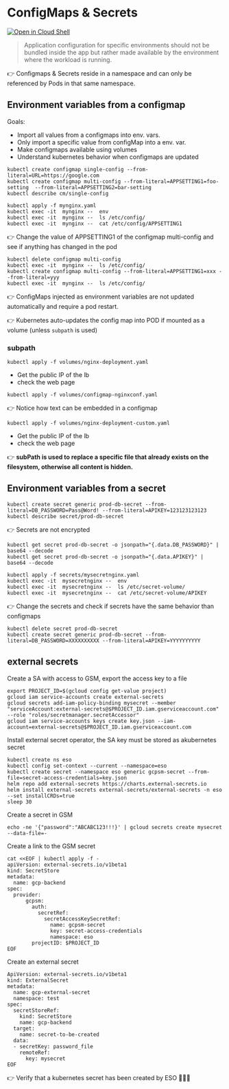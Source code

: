 # ConfigMaps & Secrets

[![Open in Cloud Shell](https://gstatic.com/cloudssh/images/open-btn.svg)](https://shell.cloud.google.com/cloudshell/editor?cloudshell_git_repo=https%3A%2F%2Fgithub.com%2Fnordineb%2Fklabs-configmaps-secrets)

> Application configuration for specific environments should not be bundled inside the app but rather made available by the environment where the workload is running.

👉 Configmaps & Secrets reside in a namespace and can only be referenced by Pods in that same namespace.

## Environment variables from a configmap

Goals:
- Import all values from a configmaps into env. vars.
- Only import a specific value from configMap into a env. var.
- Make configmaps available using volumes
- Understand kubernetes behavior when configmaps are updated  
```
kubectl create configmap single-config --from-literal=URL=https://google.com
kubectl create configmap multi-config --from-literal=APPSETTING1=foo-setting  --from-literal=APPSETTING2=bar-setting
kubectl describe cm/single-config
```

```
kubectl apply -f mynginx.yaml 
kubectl exec -it  mynginx --  env
kubectl exec -it  mynginx --  ls /etc/config/
kubectl exec -it  mynginx --  cat /etc/config/APPSETTING1
```

👉 Change the value of APPSETTING1 of the configmap multi-config and see if anything has changed in the pod
```
kubectl delete configmap multi-config
kubectl exec -it  mynginx --  ls /etc/config/
kubectl create configmap multi-config --from-literal=APPSETTING1=xxx --from-literal=yyy
kubectl exec -it  mynginx --  ls /etc/config/
```

👉 ConfigMaps injected as environment variables are not updated automatically and require a pod restart.

👉 Kubernetes auto-updates the config map into POD if mounted as a volume (unless `subpath` is used)

### subpath
```
kubectl apply -f volumes/nginx-deployment.yaml
```
- Get the public IP of the lb 
- check the web page
 
```
kubectl apply -f volumes/configmap-nginxconf.yaml 
```
👉 Notice how text can be embedded in a configmap

```
kubectl apply -f volumes/nginx-deployment-custom.yaml 
```
- Get the public IP of the lb 
- check the web page

👉 **subPath is used to replace a specific file that already exists on the filesystem, otherwise all content is hidden.**

## Environment variables from a secret
````
kubectl create secret generic prod-db-secret --from-literal=DB_PASSWORD=Pass@Word! --from-literal=APIKEY=123123123123
kubectl describe secret/prod-db-secret 
````

👉 Secrets are not encrypted 
```
kubectl get secret prod-db-secret -o jsonpath="{.data.DB_PASSWORD}" | base64 --decode 
kubectl get secret prod-db-secret -o jsonpath="{.data.APIKEY}" | base64 --decode 
```

```
kubectl apply -f secrets/mysecretnginx.yaml
kubectl exec -it  mysecretnginx --  env
kubectl exec -it  mysecretnginx --  ls /etc/secret-volume/
kubectl exec -it  mysecretnginx --  cat /etc/secret-volume/APIKEY
````

👉 Change the secrets and check if secrets have the same behavior than configmaps
```
kubectl delete secret prod-db-secret
kubectl create secret generic prod-db-secret --from-literal=DB_PASSWORD=XXXXXXXXXX --from-literal=APIKEY=YYYYYYYYYY
```

## external secrets

Create a SA with access to GSM, export the access key to a file
```
export PROJECT_ID=$(gcloud config get-value project)
gcloud iam service-accounts create external-secrets
gcloud secrets add-iam-policy-binding mysecret --member "serviceAccount:external-secrets@$PROJECT_ID.iam.gserviceaccount.com" --role "roles/secretmanager.secretAccessor"
gcloud iam service-accounts keys create key.json --iam-account=external-secrets@$PROJECT_ID.iam.gserviceaccount.com
```

Install external secret operator, the SA key must be stored as akubernetes secret
```
kubectl create ns eso
kubectl config set-context --current --namespace=eso
kubectl create secret --namespace eso generic gcpsm-secret --from-file=secret-access-credentials=key.json
helm repo add external-secrets https://charts.external-secrets.io
helm install external-secrets external-secrets/external-secrets -n eso --set installCRDs=true
sleep 30
```

Create a secret in GSM
```
echo -ne '{"password":"ABCABC123!!!}' | gcloud secrets create mysecret --data-file=-
```

Create a link to the GSM secret
```
cat <<EOF | kubectl apply -f - 
apiVersion: external-secrets.io/v1beta1
kind: SecretStore
metadata:
  name: gcp-backend
spec:
  provider:
      gcpsm:                                                  
        auth:
          secretRef:
            secretAccessKeySecretRef:
              name: gcpsm-secret                        
              key: secret-access-credentials
              namespace: eso                      
        projectID: $PROJECT_ID
EOF
```

Create an external secret 
```
ApiVersion: external-secrets.io/v1beta1
kind: ExternalSecret
metadata:
  name: gcp-external-secret
  namespace: test
spec:
  secretStoreRef:
    kind: SecretStore
    name: gcp-backend          
  target:                                                             
    name: secret-to-be-created 
  data:                                                       
  - secretKey: password_file 
    remoteRef:            
      key: mysecret
EOF
```

👉 Verify that a kubernetes secret has been created by ESO 🎉🎉🎉